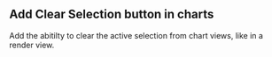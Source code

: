 ## Add Clear Selection button in charts

Add the abitilty to clear the active selection from chart views, like in a render view.
